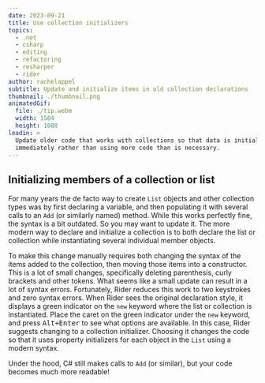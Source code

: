 ```yaml
---
date: 2023-09-21
title: Use collection initializers
topics:
  - .net
  - csharp
  - editing
  - refactoring
  - resharper
  - rider
author: rachelappel
subtitle: Update and initialize items in old collection declarations
thumbnail: ./thumbnail.png
animatedGif:
  file: ./tip.webm
  width: 1584
  height: 1080
leadin: >
  Update older code that works with collections so that data is initialized
  immediately rather than using more code than is necessary.
---
```


## Initializing members of a collection or list

For many years the de facto way to create `List` objects and other collection types was by first declaring a variable, and then populating it with several calls to an `Add` (or similarly named) method.
While this works perfectly fine, the syntax is a bit outdated. So you may want to update it. The more modern way to declare and initialize a collection is to both declare the list or collection while instantiating several individual member objects.

To make this change manually requires both changing the syntax of the items added to the collection, then moving those items into a constructor. This is a lot of small changes, specifically deleting parenthesis, curly brackets and other tokens. What seems like a small update can result in a lot of syntax errors.
Fortunately, Rider reduces this work to two keystrokes and zero syntax errors. When Rider sees the original declaration style, it displays a green indicator on the `new` keyword where the list or collection is instantiated.
Place the caret on the green indicator under the `new` keyword, and press <kbd>Alt+Enter</kbd> to see what options are available. In this case, Rider suggests changing to a collection initializer.
Choosing it changes the code so that it uses property initializers for each object in the `List` using a modern syntax.

Under the hood, C# still makes calls to `Add` (or similar), but your code becomes much more readable!
